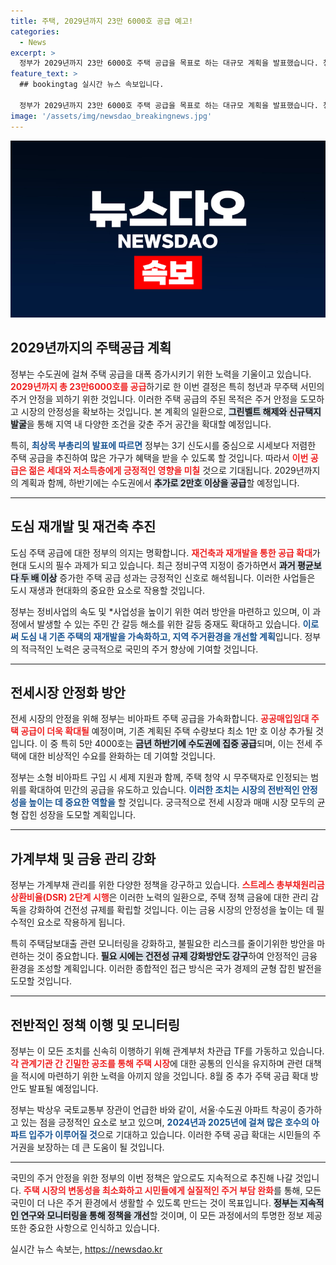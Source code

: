 ```yaml
---
title: 주택, 2029년까지 23만 6000호 공급 예고!
categories:
  - News
excerpt: >
  정부가 2029년까지 23만 6000호 주택 공급을 목표로 하는 대규모 계획을 발표했습니다. 청년과 무주택 서민을 위한 교통 우수 지역의 저렴한 주택 분양을 포함하며, 그린벨트 해제 등으로 신규택지도 추가 공급됩니다.
feature_text: >
  ## bookingtag 실시간 뉴스 속보입니다.

  정부가 2029년까지 23만 6000호 주택 공급을 목표로 하는 대규모 계획을 발표했습니다. 청년과 무주택 서민을 위한 교통 우수 지역의 저렴한 주택 분양을 포함하며, 그린벨트 해제 등으로 신규택지도 추가 공급됩니다.
image: '/assets/img/newsdao_breakingnews.jpg'
---
```


<p><img src="/assets/img/newsdao_breakingnews.jpg" alt="bookingtag 속보" /></p>

<h2 data-ke-size="size26">2029년까지의 주택공급 계획</h2>

<p data-ke-size="size16">정부는 수도권에 걸쳐 주택 공급을 대폭 증가시키기 위한 노력을 기울이고 있습니다. <b><span style="color: #ee2323;">2029년까지 총 23만6000호를 공급</span></b>하기로 한 이번 결정은 특히 청년과 무주택 서민의 주거 안정을 꾀하기 위한 것입니다. 이러한 주택 공급의 주된 목적은 주거 안정을 도모하고 시장의 안정성을 확보하는 것입니다. 본 계획의 일환으로, <b><span style="background-color: #21538527;">그린벨트 해제와 신규택지 발굴</span></b>을 통해 지역 내 다양한 조건을 갖춘 주거 공간을 확대할 예정입니다.</p>

<p data-ke-size="size16">특히, <b><span style="color: #1a5490;">최상목 부총리의 발표에 따르면</span></b> 정부는 3기 신도시를 중심으로 시세보다 저렴한 주택 공급을 추진하여 많은 가구가 혜택을 받을 수 있도록 할 것입니다. 따라서 <b><span style="color: #ee2323;">이번 공급은 젊은 세대와 저소득층에게 긍정적인 영향을 미칠</span></b> 것으로 기대됩니다. 2029년까지의 계획과 함께, 하반기에는 수도권에서 <b><span style="background-color: #21538527;">추가로 2만호 이상을 공급</span></b>할 예정입니다.</p>

<hr>

<h2 data-ke-size="size26">도심 재개발 및 재건축 추진</h2>

<p data-ke-size="size16">도심 주택 공급에 대한 정부의 의지는 명확합니다. <b><span style="color: #ee2323;">재건축과 재개발을 통한 공급 확대</span></b>가 현대 도시의 필수 과제가 되고 있습니다. 최근 정비구역 지정이 증가하면서 <b><span style="background-color: #21538527;">과거 평균보다 두 배 이상</span></b> 증가한 주택 공급 성과는 긍정적인 신호로 해석됩니다. 이러한 사업들은 도시 재생과 현대화의 중요한 요소로 작용할 것입니다.</p>

<p data-ke-size="size16">정부는 정비사업의 속도 및 *사업성을 높이기 위한 여러 방안을 마련하고 있으며, 이 과정에서 발생할 수 있는 주민 간 갈등 해소를 위한 갈등 중재도 확대하고 있습니다. <b><span style="color: #1a5490;">이로써 도심 내 기존 주택의 재개발을 가속화하고, 지역 주거환경을 개선할 계획</span></b>입니다. 정부의 적극적인 노력은 궁극적으로 국민의 주거 향상에 기여할 것입니다.</p>

<hr>

<h2 data-ke-size="size26">전세시장 안정화 방안</h2>

<p data-ke-size="size16">전세 시장의 안정을 위해 정부는 비아파트 주택 공급을 가속화합니다. <b><span style="color: #ee2323;">공공매입임대 주택 공급이 더욱 확대될</span></b> 예정이며, 기존 계획된 주택 수량보다 최소 1만 호 이상 추가될 것입니다. 이 중 특히 5만 4000호는 <b><span style="background-color: #21538527;">금년 하반기에 수도권에 집중 공급</span></b>되며, 이는 전세 주택에 대한 비상적인 수요를 완화하는 데 기여할 것입니다.</p>

<p data-ke-size="size16">정부는 소형 비아파트 구입 시 세제 지원과 함께, 주택 청약 시 무주택자로 인정되는 범위를 확대하여 민간의 공급을 유도하고 있습니다. <b><span style="color: #1a5490;">이러한 조치는 시장의 전반적인 안정성을 높이는 데 중요한 역할을</span></b> 할 것입니다. 궁극적으로 전세 시장과 매매 시장 모두의 균형 잡힌 성장을 도모할 계획입니다.</p>

<hr>

<h2 data-ke-size="size26">가계부채 및 금융 관리 강화</h2>

<p data-ke-size="size16">정부는 가계부채 관리를 위한 다양한 정책을 강구하고 있습니다. <b><span style="color: #ee2323;">스트레스 총부채원리금상환비율(DSR) 2단계 시행</span></b>은 이러한 노력의 일환으로, 주택 정책 금융에 대한 관리 감독을 강화하여 건전성 규제를 확립할 것입니다. 이는 금융 시장의 안정성을 높이는 데 필수적인 요소로 작용하게 됩니다.</p>

<p data-ke-size="size16">특히 주택담보대출 관련 모니터링을 강화하고, 불필요한 리스크를 줄이기위한 방안을 마련하는 것이 중요합니다. <b><span style="background-color: #21538527;">필요 시에는 건전성 규제 강화방안도 강구</span></b>하여 안정적인 금융 환경을 조성할 계획입니다. 이러한 종합적인 접근 방식은 국가 경제의 균형 잡힌 발전을 도모할 것입니다.</p>

<hr>

<h2 data-ke-size="size26">전반적인 정책 이행 및 모니터링</h2>

<p data-ke-size="size16">정부는 이 모든 조치를 신속히 이행하기 위해 관계부처 차관급 TF를 가동하고 있습니다. <b><span style="color: #ee2323;">각 관계기관 간 긴밀한 공조를 통해 주택 시장</span></b>에 대한 공통의 인식을 유지하며 관련 대책을 적시에 마련하기 위한 노력을 아끼지 않을 것입니다. 8월 중 추가 주택 공급 확대 방안도 발표될 예정입니다.</p>

<p data-ke-size="size16">정부는 박상우 국토교통부 장관이 언급한 바와 같이, 서울·수도권 아파트 착공이 증가하고 있는 점을 긍정적인 요소로 보고 있으며, <b><span style="color: #1a5490;">2024년과 2025년에 걸쳐 많은 호수의 아파트 입주가 이루어질 것</span></b>으로 기대하고 있습니다. 이러한 주택 공급 확대는 시민들의 주거권을 보장하는 데 큰 도움이 될 것입니다.</p>

<hr>

<p data-ke-size="size16">국민의 주거 안정을 위한 정부의 이번 정책은 앞으로도 지속적으로 추진해 나갈 것입니다. <b><span style="color: #ee2323;">주택 시장의 변동성을 최소화하고 시민들에게 실질적인 주거 부담 완화</span></b>를 통해, 모든 국민이 더 나은 주거 환경에서 생활할 수 있도록 만드는 것이 목표입니다. <b><span style="background-color: #21538527;">정부는 지속적인 연구와 모니터링을 통해 정책을 개선</span></b>할 것이며, 이 모든 과정에서의 투명한 정보 제공 또한 중요한 사항으로 인식하고 있습니다.</p>
실시간 뉴스 속보는, <a href="https://newsdao.kr" rel="dofollow">https://newsdao.kr</a>


